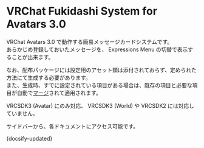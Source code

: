 # VRChat Fukidashi System for Avatars 3.0

VRChat Avatars 3.0 で動作する簡易メッセージカードシステムです。  
あらかじめ登録しておいたメッセージを、 Expressions Menu の切替で表示することが出来ます。

なお、配布パッケージには設定用のアセット類は添付されておらず、定められた方法にて生成する必要があります。  
また、生成時、すでに設定されている項目がある場合は、既存の項目と必要な項目が自動で[マージ](https://www.wikiwand.com/ja/%E3%83%9E%E3%83%BC%E3%82%B8)されて適用されます。

VRCSDK3 (Avatar) にのみ対応、 VRCSDK3 (World) や VRCSDK2 には対応していません。

サイドバーから、各ドキュメントにアクセス可能です。

{docsify-updated}
